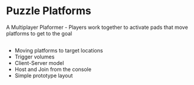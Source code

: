 # Puzzle Platforms

A Multiplayer Plaformer - Players work together to activate pads that move platforms to get to the goal

##

* Moving platforms to target locations
* Trigger volumes
* Client-Server model
* Host and Join from the console
* Simple prototype layout
